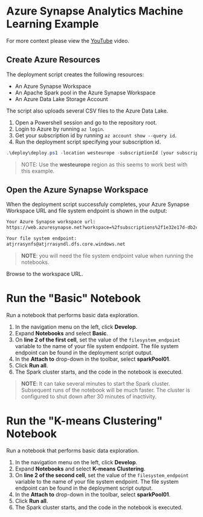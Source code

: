 # Azure Synapse Analytics Machine Learning Example

For more context please view the [YouTube](http://www.youtube.com) video.

## Create Azure Resources

The deployment script creates the following resources:

- An Azure Synapse Workspace
- An Apache Spark pool in the Azure Synapse Workspace
- An Azure Data Lake Storage Account

The script also uploads several CSV files to the Azure Data Lake.

1. Open a Powershell session and go to the repository root.
2. Login to Azure by running `az login`.
3. Get your subscription id by running `az account show --query id`.
4. Run the deployment script specifying your subscription id.

```powershell
.\deploy\deploy.ps1 -location westeurope -subscriptionId [your subscription id]
```

> NOTE: Use the **westeurope** region as this seems to work best with this example.

## Open the Azure Synapse Workspace

When the deployment script successfuly completes, your Azure Synapse Workspace URL and file system endpoint is shown in the output:

```bash
Your Azure Synapse workspace url:
https://web.azuresynapse.net?workspace=%2fsubscriptions%2f1e32e17d-db2c-4254-ac01-5010575e89dd%2fresourceGroups%2fsynapsepoc-atjrra-rg%2fproviders%2fMicrosoft.Synapse%2fworkspaces%2fatjrrasynws

Your file system endpoint:
atjrrasynfs@atjrrasyndl.dfs.core.windows.net
```

> **NOTE**: you will need the file system endpoint value when running the notebooks.

Browse to the workspace URL.

# Run the "Basic" Notebook

Run a notebook that performs basic data exploration.

1. In the navigation menu on the left, click **Develop**.
2. Expand **Notebooks** and select **Basic**.
3. On **line 2 of the first cell**, set the value of the `filesystem_endpoint` variable to the name of your file system endpoint. The file system endpoint can be found in the deployment script output.
4. In the **Attach to** drop-down in the toolbar, select **sparkPool01**.
5. Click **Run all**.
6. The Spark cluster starts, and the code in the notebook is executed.

> **NOTE**: It can take several minutes to start the Spark cluster. Subsequent runs of the notebook will be much faster. The cluster is configured to shut down after 30 minutes of inactivity.

# Run the "K-means Clustering" Notebook

Run a notebook that performs basic data exploration.

1. In the navigation menu on the left, click **Develop**.
2. Expand **Notebooks** and select **K-means Clustering**.
3. On **line 2 of the second cell**, set the value of the `filesystem_endpoint` variable to the name of your file system endpoint. The file system endpoint can be found in the deployment script output.
4. In the **Attach to** drop-down in the toolbar, select **sparkPool01**.
5. Click **Run all**.
6. The Spark cluster starts, and the code in the notebook is executed.
